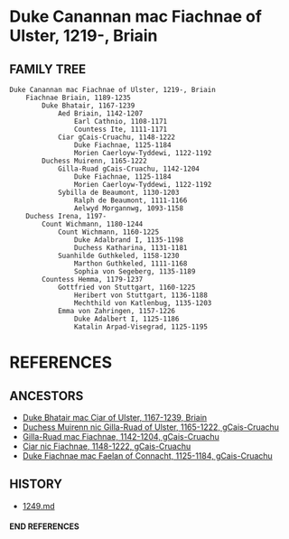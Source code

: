 # Duke Canannan mac Fiachnae of Ulster, 1219-, Briain

## FAMILY TREE 
```
Duke Canannan mac Fiachnae of Ulster, 1219-, Briain
	Fiachnae Briain, 1189-1235
		Duke Bhatair, 1167-1239
			Aed Briain, 1142-1207
				Earl Cathnio, 1108-1171
				Countess Ite, 1111-1171	
			Ciar gCais-Cruachu, 1148-1222
				Duke Fiachnae, 1125-1184		
				Morien Caerloyw-Tyddewi, 1122-1192
		Duchess Muirenn, 1165-1222
			Gilla-Ruad gCais-Cruachu, 1142-1204
				Duke Fiachnae, 1125-1184	
				Morien Caerloyw-Tyddewi, 1122-1192
			Sybilla de Beaumont, 1130-1203
				Ralph de Beaumont, 1111-1166
				Aelwyd Morgannwg, 1093-1158
	Duchess Irena, 1197-
		Count Wichmann, 1180-1244
			Count Wichmann, 1160-1225
				Duke Adalbrand I, 1135-1198
				Duchess Katharina, 1131-1181
			Suanhilde Guthkeled, 1158-1230
				Marthon Guthkeled, 1111-1168
				Sophia von Segeberg, 1135-1189
		Countess Hemma, 1179-1237
			Gottfried von Stuttgart, 1160-1225
				Heribert von Stuttgart, 1136-1188
				Mechthild von Katlenbug, 1135-1203
			Emma von Zahringen, 1157-1226
				Duke Adalbert I, 1125-1186
				Katalin Arpad-Visegrad, 1125-1195
```


# REFERENCES

## ANCESTORS
* [Duke Bhatair mac Ciar of Ulster, 1167-1239, Briain](bhatair_mac_ciar_1167.md)
* [Duchess Muirenn nic Gilla-Ruad of Ulster, 1165-1222, gCais-Cruachu](muirenn_nic_gilla-ruad_1165.md)
* [Gilla-Ruad mac Fiachnae, 1142-1204, gCais-Cruachu](gilla-ruad_mac_fiachnae_1142.md)
* [Ciar nic Fiachnae, 1148-1222, gCais-Cruachu](ciar_nic_fiachnae_1148.md)
* [Duke Fiachnae mac Faelan of Connacht, 1125-1184, gCais-Cruachu](fiachnae_mac_faelan_1125.md)

## HISTORY
* [1249.md](../h/1249.md)
#### END REFERENCES